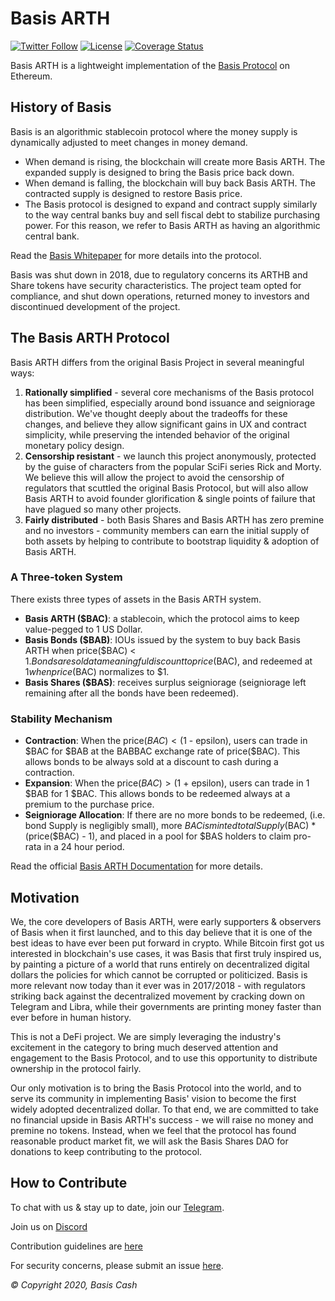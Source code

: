 # Basis ARTH

[![Twitter Follow](https://img.shields.io/twitter/follow/basiscash?label=Follow)](https://twitter.com/basiscash)
[![License](https://img.shields.io/github/license/Basis-cash/basiscashprotocol)](https://github.com/Basis-ARTH/basiscash-protocol/blob/master/LICENSE)
[![Coverage Status](https://coveralls.io/repos/github/Basis-ARTH/basiscash-protocol/badge.svg?branch=master)](https://coveralls.io/github/Basis-ARTH/basiscash-protocol?branch=master)

Basis ARTH is a lightweight implementation of the [Basis Protocol](basis.io) on Ethereum.

## History of Basis

Basis is an algorithmic stablecoin protocol where the money supply is dynamically adjusted to meet changes in money demand.

- When demand is rising, the blockchain will create more Basis ARTH. The expanded supply is designed to bring the Basis price back down.
- When demand is falling, the blockchain will buy back Basis ARTH. The contracted supply is designed to restore Basis price.
- The Basis protocol is designed to expand and contract supply similarly to the way central banks buy and sell fiscal debt to stabilize purchasing power. For this reason, we refer to Basis ARTH as having an algorithmic central bank.

Read the [Basis Whitepaper](http://basis.io/basis_whitepaper_en.pdf) for more details into the protocol.

Basis was shut down in 2018, due to regulatory concerns its ARTHB and Share tokens have security characteristics. The project team opted for compliance, and shut down operations, returned money to investors and discontinued development of the project.

## The Basis ARTH Protocol

Basis ARTH differs from the original Basis Project in several meaningful ways:

1. **Rationally simplified** - several core mechanisms of the Basis protocol has been simplified, especially around bond issuance and seigniorage distribution. We've thought deeply about the tradeoffs for these changes, and believe they allow significant gains in UX and contract simplicity, while preserving the intended behavior of the original monetary policy design.
2. **Censorship resistant** - we launch this project anonymously, protected by the guise of characters from the popular SciFi series Rick and Morty. We believe this will allow the project to avoid the censorship of regulators that scuttled the original Basis Protocol, but will also allow Basis ARTH to avoid founder glorification & single points of failure that have plagued so many other projects.
3. **Fairly distributed** - both Basis Shares and Basis ARTH has zero premine and no investors - community members can earn the initial supply of both assets by helping to contribute to bootstrap liquidity & adoption of Basis ARTH.

### A Three-token System

There exists three types of assets in the Basis ARTH system.

- **Basis ARTH (\$BAC)**: a stablecoin, which the protocol aims to keep value-pegged to 1 US Dollar.
- **Basis Bonds (\$BAB)**: IOUs issued by the system to buy back Basis ARTH when price($BAC) < $1. Bonds are sold at a meaningful discount to price($BAC), and redeemed at $1 when price($BAC) normalizes to $1.
- **Basis Shares (\$BAS)**: receives surplus seigniorage (seigniorage left remaining after all the bonds have been redeemed).

### Stability Mechanism

- **Contraction**: When the price($BAC) < ($1 - epsilon), users can trade in $BAC for $BAB at the BABBAC exchange rate of price(\$BAC). This allows bonds to be always sold at a discount to cash during a contraction.
- **Expansion**: When the price($BAC) > ($1 + epsilon), users can trade in 1 $BAB for 1 $BAC. This allows bonds to be redeemed always at a premium to the purchase price.
- **Seigniorage Allocation**: If there are no more bonds to be redeemed, (i.e. bond Supply is negligibly small), more $BAC is minted totalSupply($BAC) \* (price($BAC) - 1), and placed in a pool for $BAS holders to claim pro-rata in a 24 hour period.

Read the official [Basis ARTH Documentation](docs.basis.cash) for more details.

## Motivation

We, the core developers of Basis ARTH, were early supporters & observers of Basis when it first launched, and to this day believe that it is one of the best ideas to have ever been put forward in crypto. While Bitcoin first got us interested in blockchain's use cases, it was Basis that first truly inspired us, by painting a picture of a world that runs entirely on decentralized digital dollars the policies for which cannot be corrupted or politicized. Basis is more relevant now today than it ever was in 2017/2018 - with regulators striking back against the decentralized movement by cracking down on Telegram and Libra, while their governments are printing money faster than ever before in human history.

This is not a DeFi project. We are simply leveraging the industry's excitement in the category to bring much deserved attention and engagement to the Basis Protocol, and to use this opportunity to distribute ownership in the protocol fairly.

Our only motivation is to bring the Basis Protocol into the world, and to serve its community in implementing Basis' vision to become the first widely adopted decentralized dollar. To that end, we are committed to take no financial upside in Basis ARTH's success - we will raise no money and premine no tokens. Instead, when we feel that the protocol has found reasonable product market fit, we will ask the Basis Shares DAO for donations to keep contributing to the protocol.

## How to Contribute

To chat with us & stay up to date, join our [Telegram](https://t.me/basiscash).

Join us on [Discord](https://discord.gg/HhxrRVXy7W)

Contribution guidelines are [here](./CONTRIBUTING.md)

For security concerns, please submit an issue [here](https://github.com/Basis-ARTH/basiscash-contracts/issues/new).

_© Copyright 2020, Basis Cash_
